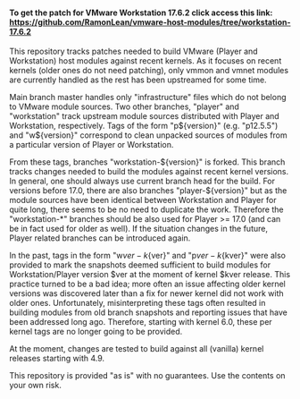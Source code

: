 

#### To get the patch for VMware Workstation 17.6.2 click access this link: https://github.com/RamonLean/vmware-host-modules/tree/workstation-17.6.2

This repository tracks patches needed to build VMware (Player and
Workstation) host modules against recent kernels. As it focuses on recent
kernels (older ones do not need patching), only vmmon and vmnet modules are
currently handled as the rest has been upstreamed for some time.

Main branch master handles only "infrastructure" files which do not belong
to VMware module sources. Two other branches, "player" and "workstation"
track upstream module sources distributed with Player and Workstation,
respectively. Tags of the form "p${version}" (e.g.  "p12.5.5") and
"w${version}" correspond to clean unpacked sources of modules from
a particular version of Player or Workstation.

From these tags, branches "workstation-${version}" is forked. This branch
tracks changes needed to build the modules against recent kernel versions.
In general, one should always use current branch head for the build. For
versions before 17.0, there are also branches "player-${version}" but as
the module sources have been identical between Workstation and Player for
quite long, there seems to be no need to duplicate the work. Therefore the
"workstation-*" branches should be also used for Player >= 17.0 (and can be
in fact used for older as well). If the situation changes in the future,
Player related branches can be introduced again.

In the past, tags in the form "w${ver}-k${ver}" and "p${ver}-k${kver}" were
also provided to mark the snapshots deemed sufficient to build modules for
Workstation/Player version $ver at the moment of kernel $kver release. This
practice turned to be a bad idea; more often an issue affecting older
kernel versions was discovered later than a fix for newer kernel did not
work with older ones. Unfortunately, misinterpreting these tags often
resulted in building modules from old branch snapshots and reporting issues
that have been addressed long ago. Therefore, starting with kernel 6.0,
these per kernel tags are no longer going to be provided.

At the moment, changes are tested to build against all (vanilla) kernel
releases starting with 4.9.

This repository is provided "as is" with no guarantees. Use the contents on
your own risk.
